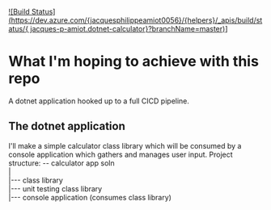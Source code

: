 [![Build Status](https://dev.azure.com/{jacquesphilippeamiot0056}/{helpers}/_apis/build/status/{
jacques-p-amiot.dotnet-calculator}?branchName=master)](https://dev.azure.com/{jacquesphilippeamiot0056}/{helpers}/_build/latest?definitionId={2})]

# What I'm hoping to achieve with this repo
A dotnet application hooked up to a full CICD pipeline.

## The dotnet application
I'll make a simple calculator class library which will be consumed by a console application which gathers and manages user input. Project structure:
-- calculator app soln      
    |       
    |--- class library      
    |--- unit testing class library     
    |--- console application (consumes class library)       
